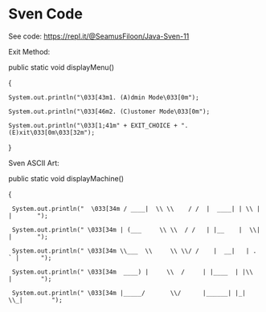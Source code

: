 # Sven Code

See code: https://repl.it/@SeamusFiloon/Java-Sven-11

Exit Method:

public static void displayMenu()
  
  {  
    
    System.out.println("\033[43m1. (A)dmin Mode\033[0m");
    
    System.out.println("\033[46m2. (C)ustomer Mode\033[0m");
    
    System.out.println("\033[1;41m" + EXIT_CHOICE + ". (E)xit\033[0m\033[32m");
  }

Sven ASCII Art:

 public static void displayMachine()
  
  {
     
     System.out.println("  \033[34m / ____|  \\ \\    / /  |  ____| | \\ | |       ");
     
     System.out.println(" \033[34m | (___     \\ \\  / /   | |__    |  \\| |       ");
     
     System.out.println(" \033[34m \\___  \\     \\ \\/ /    |  __|   | . ` |      ");
     
     System.out.println(" \033[34m  ____) |     \\  /     | |____  | |\\  |        ");
     
     System.out.println(" \033[34m |_____/       \\/      |______| |_| \\_|        ");

